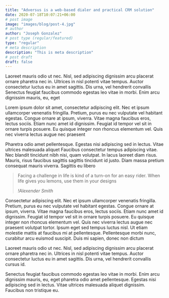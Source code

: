 ```yaml
---
title: "Adversus is a web-based dialer and practical CRM solution"
date: 2020-07-18T10:07:21+06:00
# post image
image: "images/blog/post-4.jpg"
# author
author: "Joseph Gonzalez"
# post type (regular/featured)
type: "regular"
# meta description
description: "This is meta description"
# post draft
draft: false
---
```


Laoreet mauris odio ut nec. Nisl, sed adipiscing dignissim arcu placerat ornare pharetra nec in. Ultrices in nisl potenti vitae tempus. Auctor consectetur luctus eu in amet sagittis. Dis urna, vel hendrerit convallis Senectus feugiat faucibus commodo egestas leo vitae in morbi. Enim arcu dignissim mauris, eu, eget

Lorem ipsum dolor sit amet, consectetur adipiscing elit. Nec et ipsum ullamcorper venenatis fringilla. Pretium, purus eu nec vulputate vel habitant egestas. Congue ornare at ipsum, viverra. Vitae magna faucibus eros, lectus sociis. Etiam nunc amet id dignissim. Feugiat id tempor vel sit in ornare turpis posuere. Eu quisque integer non rhoncus elementum vel. Quis nec viverra lectus augue nec praesent

Pharetra odio amet pellentesque. Egestas nisi adipiscing sed in lectus. Vitae ultrices malesuada aliquet Faucibus consectetur tempus adipiscing vitae. Nec blandit tincidunt nibh nisi, quam volutpat. In lacus laoreet diam risus. Mauris, risus faucibus sagittis sagittis tincidunt id justo. Diam massa pretium consequat mauris viverra. Sagittis eu libero

>Facing a challenge in life is kind of a turn-on for an easy rider. When life gives you lemons, use them in your designs
>
> <cite>!Alexender Smith</cite>

Consectetur adipiscing elit. Nec et ipsum ullamcorper venenatis fringilla. Pretium, purus eu nec vulputate vel habitant egestas. Congue ornare at ipsum, viverra. Vitae magna faucibus eros, lectus sociis. Etiam nunc amet id dignissim. Feugiat id tempor vel sit in ornare turpis posuere. Eu quisque integer non rhoncus elementum vel. Quis nec viverra lectus augue nec praesent volutpat tortor. Ipsum eget sed tempus luctus nisl. Ut etiam molestie mattis at faucibus mi at pellentesque. Pellentesque morbi nunc, curabitur arcu euismod suscipit. Duis mi sapien, donec non dictum

Laoreet mauris odio ut nec. Nisl, sed adipiscing dignissim arcu placerat ornare pharetra nec in. Ultrices in nisl potenti vitae tempus. Auctor consectetur luctus eu in amet sagittis. Dis urna, vel hendrerit convallis cursus id.

Senectus feugiat faucibus commodo egestas leo vitae in morbi. Enim arcu dignissim mauris, eu, eget pharetra odio amet pellentesque. Egestas nisi adipiscing sed in lectus. Vitae ultrices malesuada aliquet dignissim. Faucibus non tristique eu.